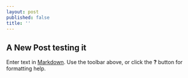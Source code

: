```yaml
---
layout: post
published: false
title: ''
---
```

## A New Post testing it

Enter text in [Markdown](http://daringfireball.net/projects/markdown/). Use the toolbar above, or click the **?** button for formatting help.
